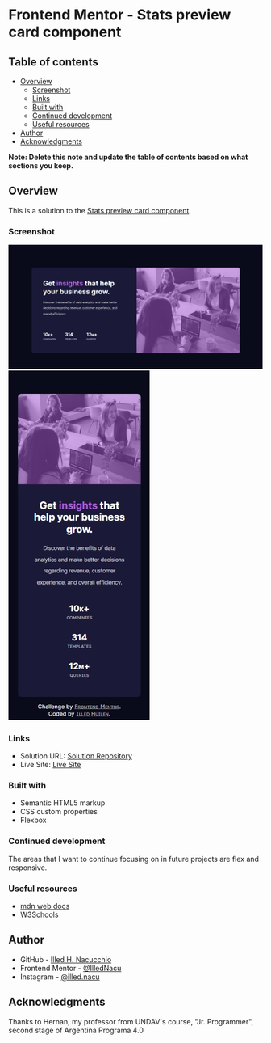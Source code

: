 # Frontend Mentor - Stats preview card component

## Table of contents

- [Overview](#overview)
  - [Screenshot](#screenshot)
  - [Links](#links)
  - [Built with](#built-with)
  - [Continued development](#continued-development)
  - [Useful resources](#useful-resources)
- [Author](#author)
- [Acknowledgments](#acknowledgments)

**Note: Delete this note and update the table of contents based on what sections you keep.**

## Overview

This is a solution to the [Stats preview card component](https://www.frontendmentor.io/challenges/stats-preview-card-component-8JqbgoU62/hub).


### Screenshot

![](images/DesktopExample.jpg)
![](images/MobileExample.jpg)


### Links

- Solution URL: [Solution Repository]()
- Live Site: [Live Site]()


### Built with

- Semantic HTML5 markup
- CSS custom properties
- Flexbox


### Continued development

The areas that I want to continue focusing on in future projects are flex and responsive.


### Useful resources

- [mdn web docs](https://developer.mozilla.org/)
- [W3Schools](https://www.w3schools.com/)


## Author

- GitHub - [Illed H. Nacucchio](https://github.com/IlledNacu)
- Frontend Mentor - [@IlledNacu](https://www.frontendmentor.io/profile/IlledNacu)
- Instagram - [@illed.nacu](https://www.instagram.com/illed.nacu/)


## Acknowledgments

Thanks to Hernan, my professor from UNDAV's course, "Jr. Programmer", second stage of Argentina Programa 4.0
